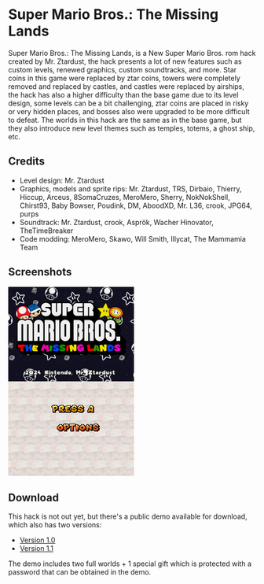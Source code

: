 # Super Mario Bros.: The Missing Lands
Super Mario Bros.: The Missing Lands, is a New Super Mario Bros. rom hack created by Mr. Ztardust, the hack presents a lot of new features such as custom levels, renewed graphics, custom soundtracks, and more. Star coins in this game were replaced by ztar coins, towers were completely removed and replaced by castles, and castles were replaced by airships, the hack has also a higher difficulty than the base game due to its level design, some levels can be a bit challenging, ztar coins are placed in risky or very hidden places, and bosses also were upgraded to be more difficult to defeat. The worlds in this hack are the same as in the base game, but they also introduce new level themes such as temples, totems, a ghost ship, etc.

## Credits
- Level design: Mr. Ztardust
- Graphics, models and sprite rips: Mr. Ztardust, TRS, Dirbaio, Thierry, Hiccup, Arceus, 8SomaCruzes, MeroMero, Sherry, NokNokShell, Chirst93, Baby Bowser, Poudink, DM, AboodXD, Mr. L36, crook, JPG64, purps
- Soundtrack: Mr. Ztardust, crook, Asprök, Wacher Hinovator, TheTimeBreaker
- Code modding: MeroMero, Skawo, Will Smith, Illycat, The Mammamia Team

## Screenshots
![Screenshot](assets/Super%20Mario%20Bros.%20The%20Missing%20Lands%20Definitive_30_2115.png)

## Download
This hack is not out yet, but there's a public demo available for download, which also has two versions:
- [Version 1.0](assets/Super%20Mario%20Bros.%20The%20Missing%20Lands%20DEMO%20v1.0.rar)
- [Version 1.1](assets/Super%20Mario%20Bros.%20The%20Missing%20Lands%20DEMO%20v1.1.rar)

The demo includes two full worlds + 1 special gift which is protected with a password that can be obtained in the demo.
